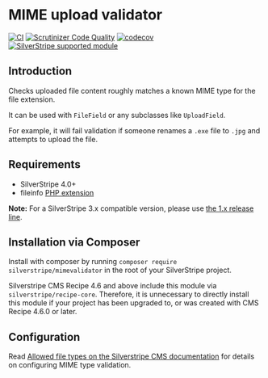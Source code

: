 # MIME upload validator

[![CI](https://github.com/silverstripe/silverstripe-mimevalidator/actions/workflows/ci.yml/badge.svg)](https://github.com/silverstripe/silverstripe-mimevalidator/actions/workflows/ci.yml)
[![Scrutinizer Code Quality](https://scrutinizer-ci.com/g/silverstripe/silverstripe-mimevalidator/badges/quality-score.png?b=master)](https://scrutinizer-ci.com/g/silverstripe/silverstripe-mimevalidator/?branch=master)
[![codecov](https://codecov.io/gh/silverstripe/silverstripe-mimevalidator/branch/master/graph/badge.svg)](https://codecov.io/gh/silverstripe/silverstripe-mimevalidator)
[![SilverStripe supported module](https://img.shields.io/badge/silverstripe-supported-0071C4.svg)](https://www.silverstripe.org/software/addons/silverstripe-commercially-supported-module-list/)

## Introduction

Checks uploaded file content roughly matches a known MIME type for the file extension.

It can be used with `FileField` or any subclasses like `UploadField`.

For example, it will fail validation if someone renames a `.exe` file to `.jpg`
and attempts to upload the file.

## Requirements

 * SilverStripe 4.0+
 * fileinfo [PHP extension](http://php.net/manual/en/intro.fileinfo.php)

**Note:** For a SilverStripe 3.x compatible version, please use [the 1.x release line](https://github.com/silverstripe/silverstripe-mimevalidator/tree/1.0).

## Installation via Composer

Install with composer by running `composer require silverstripe/mimevalidator` in the root of your SilverStripe project.

Silverstripe CMS Recipe 4.6 and above include this module via `silverstripe/recipe-core`.
Therefore, it is unnecessary to directly install this module if your project has been upgraded to,
or was created with CMS Recipe 4.6.0 or later.

## Configuration

Read [Allowed file types on the Silverstripe CMS documentation](https://docs.silverstripe.org/en/4/developer_guides/files/allowed_file_types/) for details on configuring MIME type validation.
